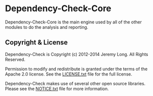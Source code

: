 Dependency-Check-Core
================

Dependency-Check-Core is the main engine used by all of the other modules to do the analysis and reporting.

Copyright & License
------------

Dependency-Check is Copyright (c) 2012-2014 Jeremy Long. All Rights Reserved.

Permission to modify and redistribute is granted under the terms of the Apache 2.0 license. See the [LICENSE.txt](https://raw.githubusercontent.com/jeremylong/DependencyCheck/main/LICENSE.txt) file for the full license.

Dependency-Check makes use of several other open source libraries. Please see the [NOTICE.txt][notices] file for more information.


  [wiki]: https://github.com/dependency-check/DependencyCheck/wiki
  [notices]: https://github.com/dependency-check/DependencyCheck/blob/main/NOTICE.txt
